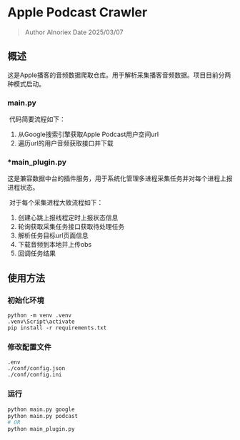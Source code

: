 # Apple Podcast Crawler

> Author	AInoriex
> Date	   2025/03/07

## 概述

​	这是Apple播客的音频数据爬取仓库。用于解析采集播客音频数据。项目目前分两种模式启动。



### main.py

​	代码简要流程如下：

1. 从Google搜索引擎获取Apple Podcast用户空间url
2. 遍历url的用户音频获取接口并下载



### *main_plugin.py

​	这是兼容数据中台的插件服务，用于系统化管理多进程采集任务并对每个进程上报进程状态。

​	对于每个采集进程大致流程如下：

1. 创建心跳上报线程定时上报状态信息
2. 轮询获取采集任务接口获取待处理任务
3. 解析任务目标url页面信息
4. 下载音频到本地并上传obs
5. 回调任务结果



## 使用方法

### 初始化环境

```
python -m venv .venv
.venv\Script\activate
pip install -r requirements.txt
```

### 修改配置文件

```
.env
./conf/config.json
./conf/config.ini
```

### 运行

```python
python main.py google
python main.py podcast
# OR
python main_plugin.py
```
